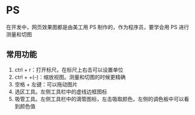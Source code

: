 # PS

在开发中，网页效果图都是由美工用 PS 制作的，作为程序员，要学会用 PS 进行测量和切图

## 常用功能

1. ctrl + r：打开标尺。在标尺上右击可以设置单位
2. ctrl + +(-)：缩放视图。测量和切图的时候更精确
3. 空格 + 左键：可以拖动图片
4. 选区工具。左侧工具栏中的虚线边框图标
5. 吸管工具。左侧工具栏中的滴管图标，左击吸取颜色，左侧的调色板中可以看到颜色值